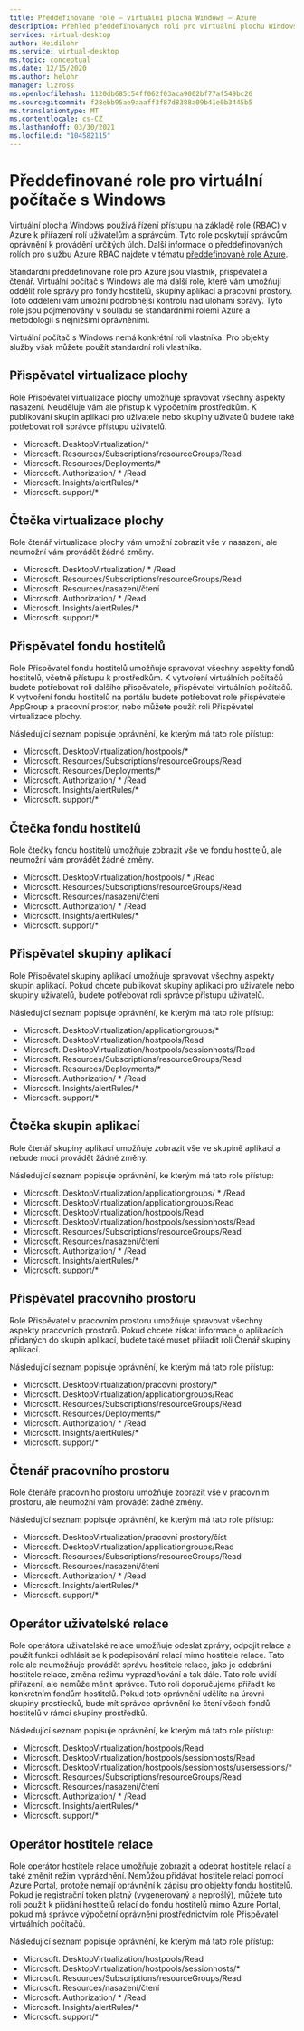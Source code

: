 ```yaml
---
title: Předdefinované role – virtuální plocha Windows – Azure
description: Přehled předdefinovaných rolí pro virtuální plochu Windows k dispozici pro Azure RBAC.
services: virtual-desktop
author: Heidilohr
ms.service: virtual-desktop
ms.topic: conceptual
ms.date: 12/15/2020
ms.author: helohr
manager: lizross
ms.openlocfilehash: 1120db685c54ff062f03aca9002bf77af549bc26
ms.sourcegitcommit: f28ebb95ae9aaaff3f87d8388a09b41e0b3445b5
ms.translationtype: MT
ms.contentlocale: cs-CZ
ms.lasthandoff: 03/30/2021
ms.locfileid: "104582115"
---
```

# <a name="built-in-roles-for-windows-virtual-desktop"></a>Předdefinované role pro virtuální počítače s Windows

Virtuální plocha Windows používá řízení přístupu na základě role (RBAC) v Azure k přiřazení rolí uživatelům a správcům. Tyto role poskytují správcům oprávnění k provádění určitých úloh. Další informace o předdefinovaných rolích pro službu Azure RBAC najdete v tématu [předdefinované role Azure](../role-based-access-control/built-in-roles.md).

Standardní předdefinované role pro Azure jsou vlastník, přispěvatel a čtenář. Virtuální počítač s Windows ale má další role, které vám umožňují oddělit role správy pro fondy hostitelů, skupiny aplikací a pracovní prostory. Toto oddělení vám umožní podrobnější kontrolu nad úlohami správy. Tyto role jsou pojmenovány v souladu se standardními rolemi Azure a metodologií s nejnižšími oprávněními.

Virtuální počítač s Windows nemá konkrétní roli vlastníka. Pro objekty služby však můžete použít standardní roli vlastníka.

## <a name="desktop-virtualization-contributor"></a>Přispěvatel virtualizace plochy

Role Přispěvatel virtualizace plochy umožňuje spravovat všechny aspekty nasazení. Neuděluje vám ale přístup k výpočetním prostředkům. K publikování skupin aplikací pro uživatele nebo skupiny uživatelů budete také potřebovat roli správce přístupu uživatelů.


- Microsoft. DesktopVirtualization/\* 
- Microsoft. Resources/Subscriptions/resourceGroups/Read
- Microsoft. Resources/Deployments/\*
- Microsoft. Authorization/ \* /Read
- Microsoft. Insights/alertRules/\*
- Microsoft. support/\*

## <a name="desktop-virtualization-reader"></a>Čtečka virtualizace plochy

Role čtenář virtualizace plochy vám umožní zobrazit vše v nasazení, ale neumožní vám provádět žádné změny.

- Microsoft. DesktopVirtualization/ \* /Read
- Microsoft. Resources/Subscriptions/resourceGroups/Read
- Microsoft. Resources/nasazení/čtení
- Microsoft. Authorization/ \* /Read
- Microsoft. Insights/alertRules/\*
- Microsoft. support/\*

## <a name="host-pool-contributor"></a>Přispěvatel fondu hostitelů

Role Přispěvatel fondu hostitelů umožňuje spravovat všechny aspekty fondů hostitelů, včetně přístupu k prostředkům. K vytvoření virtuálních počítačů budete potřebovat roli dalšího přispěvatele, přispěvatel virtuálních počítačů. K vytvoření fondu hostitelů na portálu budete potřebovat role přispěvatele AppGroup a pracovní prostor, nebo můžete použít roli Přispěvatel virtualizace plochy.

Následující seznam popisuje oprávnění, ke kterým má tato role přístup:

- Microsoft. DesktopVirtualization/hostpools/\*
- Microsoft. Resources/Subscriptions/resourceGroups/Read
- Microsoft. Resources/Deployments/\*
- Microsoft. Authorization/ \* /Read
- Microsoft. Insights/alertRules/\*
- Microsoft. support/\*

## <a name="host-pool-reader"></a>Čtečka fondu hostitelů

Role čtečky fondu hostitelů umožňuje zobrazit vše ve fondu hostitelů, ale neumožní vám provádět žádné změny.

- Microsoft. DesktopVirtualization/hostpools/ \* /Read
- Microsoft. Resources/Subscriptions/resourceGroups/Read
- Microsoft. Resources/nasazení/čtení
- Microsoft. Authorization/ \* /Read
- Microsoft. Insights/alertRules/\*
- Microsoft. support/\*

## <a name="application-group-contributor"></a>Přispěvatel skupiny aplikací

Role Přispěvatel skupiny aplikací umožňuje spravovat všechny aspekty skupin aplikací. Pokud chcete publikovat skupiny aplikací pro uživatele nebo skupiny uživatelů, budete potřebovat roli správce přístupu uživatelů.

Následující seznam popisuje oprávnění, ke kterým má tato role přístup:

- Microsoft. DesktopVirtualization/applicationgroups/\*
- Microsoft. DesktopVirtualization/hostpools/Read
- Microsoft. DesktopVirtualization/hostpools/sessionhosts/Read
- Microsoft. Resources/Subscriptions/resourceGroups/Read
- Microsoft. Resources/Deployments/\*
- Microsoft. Authorization/ \* /Read
- Microsoft. Insights/alertRules/\*
- Microsoft. support/\*

## <a name="application-group-reader"></a>Čtečka skupin aplikací

Role čtenář skupiny aplikací umožňuje zobrazit vše ve skupině aplikací a nebude moci provádět žádné změny.

Následující seznam popisuje oprávnění, ke kterým má tato role přístup:

- Microsoft. DesktopVirtualization/applicationgroups/ \* /Read
- Microsoft. DesktopVirtualization/applicationgroups/Read
- Microsoft. DesktopVirtualization/hostpools/Read
- Microsoft. DesktopVirtualization/hostpools/sessionhosts/Read
- Microsoft. Resources/Subscriptions/resourceGroups/Read
- Microsoft. Resources/nasazení/čtení
- Microsoft. Authorization/ \* /Read
- Microsoft. Insights/alertRules/\*
- Microsoft. support/\*

## <a name="workspace-contributor"></a>Přispěvatel pracovního prostoru

Role Přispěvatel v pracovním prostoru umožňuje spravovat všechny aspekty pracovních prostorů. Pokud chcete získat informace o aplikacích přidaných do skupin aplikací, budete také muset přiřadit roli Čtenář skupiny aplikací.

Následující seznam popisuje oprávnění, ke kterým má tato role přístup:

- Microsoft. DesktopVirtualization/pracovní prostory/\*
- Microsoft. DesktopVirtualization/applicationgroups/Read
- Microsoft. Resources/Subscriptions/resourceGroups/Read
- Microsoft. Resources/Deployments/\*
- Microsoft. Authorization/ \* /Read
- Microsoft. Insights/alertRules/\*
- Microsoft. support/\*

## <a name="workspace-reader"></a>Čtenář pracovního prostoru

Role čtenáře pracovního prostoru umožňuje zobrazit vše v pracovním prostoru, ale neumožní vám provádět žádné změny.

Následující seznam popisuje oprávnění, ke kterým má tato role přístup:

- Microsoft. DesktopVirtualization/pracovní prostory/číst
- Microsoft. DesktopVirtualization/applicationgroups/Read
- Microsoft. Resources/Subscriptions/resourceGroups/Read
- Microsoft. Resources/nasazení/čtení
- Microsoft. Authorization/ \* /Read
- Microsoft. Insights/alertRules/\*
- Microsoft. support/\*

## <a name="user-session-operator"></a>Operátor uživatelské relace

Role operátora uživatelské relace umožňuje odeslat zprávy, odpojit relace a použít funkci odhlásit se k podepisování relací mimo hostitele relace. Tato role ale neumožňuje provádět správu hostitele relace, jako je odebrání hostitele relace, změna režimu vyprazdňování a tak dále. Tato role uvidí přiřazení, ale nemůže měnit správce. Tuto roli doporučujeme přiřadit ke konkrétním fondům hostitelů. Pokud toto oprávnění udělíte na úrovni skupiny prostředků, bude mít správce oprávnění ke čtení všech fondů hostitelů v rámci skupiny prostředků.

Následující seznam popisuje oprávnění, ke kterým má tato role přístup:

- Microsoft. DesktopVirtualization/hostpools/Read
- Microsoft. DesktopVirtualization/hostpools/sessionhosts/Read
- Microsoft. DesktopVirtualization/hostpools/sessionhosts/usersessions/\*
- Microsoft. Resources/Subscriptions/resourceGroups/Read
- Microsoft. Resources/nasazení/čtení
- Microsoft. Authorization/ \* /Read
- Microsoft. Insights/alertRules/\*
- Microsoft. support/\*

## <a name="session-host-operator"></a>Operátor hostitele relace

Role operátor hostitele relace umožňuje zobrazit a odebrat hostitele relací a také změnit režim vyprázdnění. Nemůžou přidávat hostitele relací pomocí Azure Portal, protože nemají oprávnění k zápisu pro objekty fondu hostitelů. Pokud je registrační token platný (vygenerovaný a neprošlý), můžete tuto roli použít k přidání hostitelů relací do fondu hostitelů mimo Azure Portal, pokud má správce výpočetní oprávnění prostřednictvím role Přispěvatel virtuálních počítačů.

Následující seznam popisuje oprávnění, ke kterým má tato role přístup:

- Microsoft. DesktopVirtualization/hostpools/Read
- Microsoft. DesktopVirtualization/hostpools/sessionhosts/\*
- Microsoft. Resources/Subscriptions/resourceGroups/Read
- Microsoft. Resources/nasazení/čtení
- Microsoft. Authorization/ \* /Read
- Microsoft. Insights/alertRules/\*
- Microsoft. support/\*
